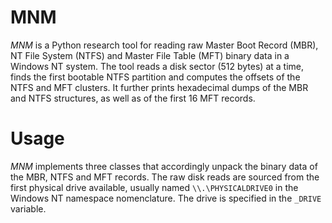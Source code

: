 # MNM

*MNM* is a Python research tool for reading raw Master Boot Record (MBR), NT File System (NTFS) and Master File Table (MFT) binary data in a Windows NT system. The tool reads a disk sector (512 bytes) at a time, finds the first bootable NTFS partition and computes the offsets of the NTFS and MFT clusters. It further prints hexadecimal dumps of the MBR and NTFS structures, as well as of the first 16 MFT records. 

# Usage

*MNM* implements three classes that accordingly unpack the binary data of the MBR, NTFS and MFT records. The raw disk reads are sourced from the first physical drive available, usually named `\\.\PHYSICALDRIVE0` in the Windows NT namespace nomenclature. The drive is specified in the `_DRIVE` variable.